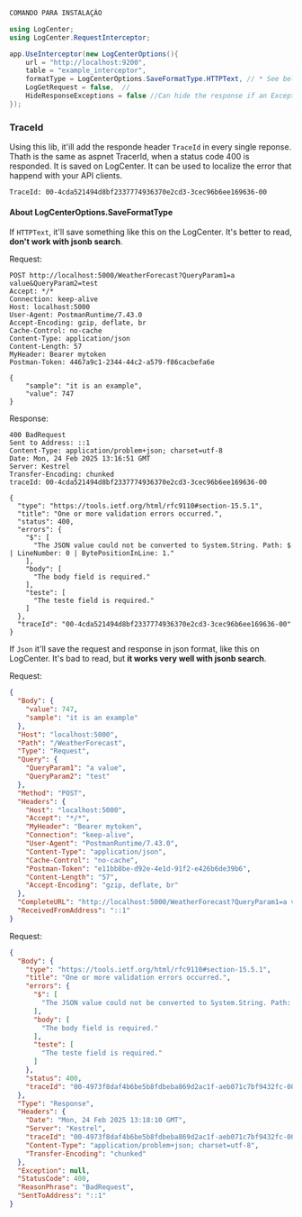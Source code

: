 


``` bash
COMANDO PARA INSTALAÇÃO
```

``` C#
using LogCenter;
using LogCenter.RequestInterceptor;

app.UseInterceptor(new LogCenterOptions(){
    url = "http://localhost:9200",
    table = "example_interceptor",
    formatType = LogCenterOptions.SaveFormatType.HTTPText, // * See below
    LogGetRequest = false,  //
    HideResponseExceptions = false //Can hide the response if an Exception is return with StatusCode 500 Internal Server Error
});

```

### TraceId
Using this lib, it'ill add the responde header `TraceId` in every single reponse. Thath is the same as aspnet TracerId, when a status code 400 is responded. It is saved on LogCenter. It can be used to localize the error that happend with your API clients.
```
TraceId: 00-4cda521494d8bf2337774936370e2cd3-3cec96b6ee169636-00
```  


#### About LogCenterOptions.SaveFormatType
If `HTTPText`, it'll save something like this on the LogCenter. It's better to read, **don't work with jsonb search**.  

Request:
```
POST http://localhost:5000/WeatherForecast?QueryParam1=a value&QueryParam2=test
Accept: */*
Connection: keep-alive
Host: localhost:5000
User-Agent: PostmanRuntime/7.43.0
Accept-Encoding: gzip, deflate, br
Cache-Control: no-cache
Content-Type: application/json
Content-Length: 57
MyHeader: Bearer mytoken
Postman-Token: 4467a9c1-2344-44c2-a579-f86cacbefa6e

{
    "sample": "it is an example",
    "value": 747
}
```


Response:
```
400 BadRequest
Sent to Address: ::1
Content-Type: application/problem+json; charset=utf-8
Date: Mon, 24 Feb 2025 13:16:51 GMT
Server: Kestrel
Transfer-Encoding: chunked
traceId: 00-4cda521494d8bf2337774936370e2cd3-3cec96b6ee169636-00

{
  "type": "https://tools.ietf.org/html/rfc9110#section-15.5.1",
  "title": "One or more validation errors occurred.",
  "status": 400,
  "errors": {
    "$": [
      "The JSON value could not be converted to System.String. Path: $ | LineNumber: 0 | BytePositionInLine: 1."
    ],
    "body": [
      "The body field is required."
    ],
    "teste": [
      "The teste field is required."
    ]
  },
  "traceId": "00-4cda521494d8bf2337774936370e2cd3-3cec96b6ee169636-00"
}
```

If `Json` it'll save the request and response in json format, like this on LogCenter. It's bad to read, but **it works very well with jsonb search**.  

Request:
``` json
{
  "Body": {
    "value": 747,
    "sample": "it is an example"
  },
  "Host": "localhost:5000",
  "Path": "/WeatherForecast",
  "Type": "Request",
  "Query": {
    "QueryParam1": "a value",
    "QueryParam2": "test"
  },
  "Method": "POST",
  "Headers": {
    "Host": "localhost:5000",
    "Accept": "*/*",
    "MyHeader": "Bearer mytoken",
    "Connection": "keep-alive",
    "User-Agent": "PostmanRuntime/7.43.0",
    "Content-Type": "application/json",
    "Cache-Control": "no-cache",
    "Postman-Token": "e11bb8be-d92e-4e1d-91f2-e426b6de39b6",
    "Content-Length": "57",
    "Accept-Encoding": "gzip, deflate, br"
  },
  "CompleteURL": "http://localhost:5000/WeatherForecast?QueryParam1=a value&QueryParam2=test",
  "ReceivedFromAddress": "::1"
}
```

Request:
``` json
{
  "Body": {
    "type": "https://tools.ietf.org/html/rfc9110#section-15.5.1",
    "title": "One or more validation errors occurred.",
    "errors": {
      "$": [
        "The JSON value could not be converted to System.String. Path: $ | LineNumber: 0 | BytePositionInLine: 1."
      ],
      "body": [
        "The body field is required."
      ],
      "teste": [
        "The teste field is required."
      ]
    },
    "status": 400,
    "traceId": "00-4973f8daf4b6be5b8fdbeba869d2ac1f-aeb071c7bf9432fc-00"
  },
  "Type": "Response",
  "Headers": {
    "Date": "Mon, 24 Feb 2025 13:18:10 GMT",
    "Server": "Kestrel",
    "traceId": "00-4973f8daf4b6be5b8fdbeba869d2ac1f-aeb071c7bf9432fc-00",
    "Content-Type": "application/problem+json; charset=utf-8",
    "Transfer-Encoding": "chunked"
  },
  "Exception": null,
  "StatusCode": 400,
  "ReasonPhrase": "BadRequest",
  "SentToAddress": "::1"
}
```